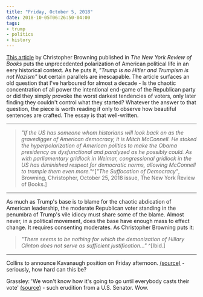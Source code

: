 ```yaml
---
title: "Friday, October 5, 2018"
date: 2018-10-05T06:26:50-04:00
tags:
- trump
- politics
- history
---
```

[This article](https://www.nybooks.com/articles/2018/10/25/suffocation-of-democracy/) by Christopher Browning published in _The New York Review of Books_ puts the unprecedented polarization of American political life in an eery historical context. As he puts it, _"Trump is no Hitler and Trumpism is not Nazism"_ but certain parallels are inescapable. The article surfaces an old question that I've harboured for almost a decade - Is the chaotic concentration of all power the intentional end-game of the Republican party or did they simply provoke the worst darkest tendencies of voters, only later finding they couldn't control what they started? Whatever the answer to that question, the piece is worth reading if only to observe how beautiful sentences are crafted. The essay is that well-written.

<hr>

> _"If the US has someone whom historians will look back on as the gravedigger of American democracy, it is Mitch McConnell. He stoked the hyperpolarization of American politics to make the Obama presidency as dysfunctional and paralyzed as he possibly could. As with parliamentary gridlock in Weimar, congressional gridlock in the US has diminished respect for democratic norms, allowing McConnell to trample them even more."_^[_"The Suffocation of Democracy"_, Browning, Christopher, October 25, 2018 issue, The New York Review of Books.]

<hr>

As much as Trump's base is to blame for the chaotic abdication of American leadership, the moderate Republican voter standing in the penumbra of Trump's vile idiocy must share some of the blame. Almost never, in a political movement, does the base have enough mass to effect change. It requires consenting moderates. As Christopher Browning puts it:

> _"There seems to be nothing for which the demonization of Hillary Clinton does not serve as sufficient justification..."_ ^[Ibid.]

<hr>

Collins to announce Kavanaugh position on Friday afternoon. [(source)](https://thehill.com/homenews/senate/410063-collins-to-announce-kavanaugh-position-on-friday-afternoon) - seriously, how hard can this be?

Grassley: 'We won't know how it's going to go until everybody casts their vote' [(source)](https://thehill.com/homenews/senate/410065-grassley-we-wont-know-how-its-going-to-go-until-everybody-casts-their-vote) - such erudition from a U.S. Senator. Wow.

